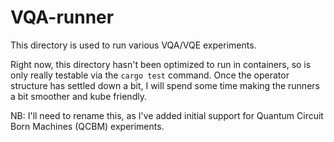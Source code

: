 # VQA-runner

This directory is used to run various VQA/VQE experiments.

Right now, this directory hasn't been optimized to run in containers, so is only really testable via the `cargo test` command.
Once the operator structure has settled down a bit, I will spend some time making the runners a bit smoother and kube friendly.

NB: I'll need to rename this, as I've added initial support for Quantum Circuit Born Machines (QCBM) experiments.